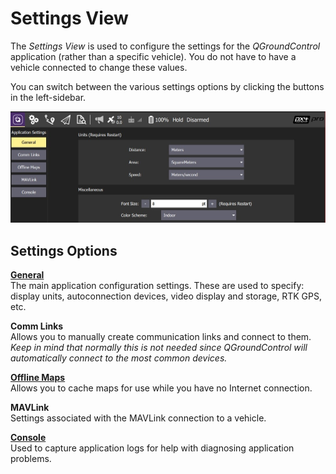 # Settings View

The *Settings View* is used to configure the settings for the *QGroundControl* application (rather than a specific vehicle). You do not have to have a vehicle connected to change these values.

You can switch between the various settings options by clicking the buttons in the left-sidebar.

![](../../assets/settings/settings_view.jpg)

## Settings Options

**[General](General.md)**
<br>The main application configuration settings. These are used to specify: display units, autoconnection devices, video display and storage, RTK GPS, etc.

**Comm Links**
<br>Allows you to manually create communication links and connect to them. *Keep in mind that normally this is not needed since QGroundControl will automatically connect to the most common devices.*

**[Offline Maps](OfflineMaps.md)**
<br>Allows you to cache maps for use while you have no Internet connection.

**MAVLink**
<br>Settings associated with the MAVLink connection to a vehicle.

**[Console](../SettingsView/console_logging.md)**
<br>Used to capture application logs for help with diagnosing application problems.
